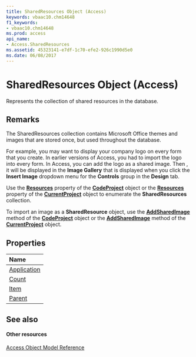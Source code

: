 ```yaml
---
title: SharedResources Object (Access)
keywords: vbaac10.chm14648
f1_keywords:
- vbaac10.chm14648
ms.prod: access
api_name:
- Access.SharedResources
ms.assetid: 45323141-e7df-1c70-efe2-926c1990d5e0
ms.date: 06/08/2017
---
```



# SharedResources Object (Access)

Represents the collection of shared resources in the database.


## Remarks

The SharedResources collection contains Microsoft Office themes and images that are stored once, but used throughout the database.

 For example, you may want to display your company logo on every form that you create. In earlier versions of Access, you had to import the logo into every form. In Access, you can add the logo as a shared image. Then , it will be displayed in the **Image Gallery** that is displayed when you click the **Insert Image** dropdown menu for the **Controls** group in the **Design** tab.

Use the **[Resources](codeproject-resources-property-access.md)** property of the **[CodeProject](codeproject-object-access.md)** object or the **[Resources](currentproject-resources-property-access.md)** property of the **[CurrentProject](currentproject-object-access.md)** object to enumerate the **SharedResources** collection.

To import an image as a **SharedResource** object, use the **[AddSharedImage](codeproject-addsharedimage-method-access.md)** method of the **[CodeProject](codeproject-object-access.md)** object or the **[AddSharedImage](currentproject-addsharedimage-method-access.md)** method of the **[CurrentProject](currentproject-object-access.md)** object.


## Properties



|**Name**|
|:-----|
|[Application](sharedresources-application-property-access.md)|
|[Count](sharedresources-count-property-access.md)|
|[Item](sharedresources-item-property-access.md)|
|[Parent](sharedresources-parent-property-access.md)|

## See also


#### Other resources


[Access Object Model Reference](http://msdn.microsoft.com/library/2de134a4-6c5c-d2a3-8377-f4dd973ba650%28Office.15%29.aspx)
